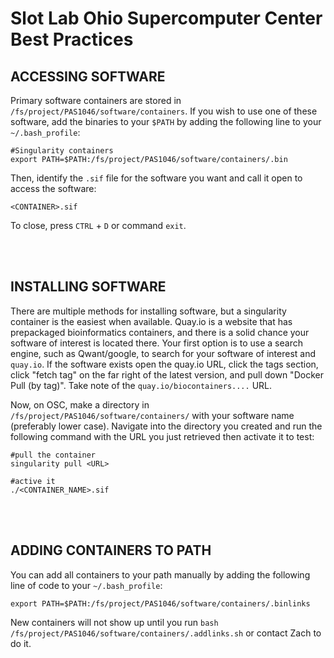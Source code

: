 # Slot Lab Ohio Supercomputer Center Best Practices
## ACCESSING SOFTWARE
Primary software containers are stored in `/fs/project/PAS1046/software/containers`. If you wish to use one of these software, add the binaries to your `$PATH` by adding the following line to your `~/.bash_profile`:

```
#Singularity containers
export PATH=$PATH:/fs/project/PAS1046/software/containers/.bin
```

Then, identify the `.sif` file for the software you want and call it open to access the software:

```
<CONTAINER>.sif
```

To close, press `CTRL` + `D` or command `exit`.

<br /><br />

## INSTALLING SOFTWARE
 
There are multiple methods for installing software, but a singularity container is the easiest when available. Quay.io is a website that has prepackaged bioinformatics containers, and there is a solid chance your software of interest is located there. Your first option is to use a search engine, such as Qwant/google, to search for your software of interest and `quay.io`. If the software exists open the quay.io URL, click the tags section, click "fetch tag" on the far right of the latest version, and pull down "Docker Pull (by tag)". Take note of the `quay.io/biocontainers....` URL.

Now, on OSC, make a directory in `/fs/project/PAS1046/software/containers/` with your software name (preferably lower case). Navigate into the directory you created and run the following command with the URL you just retrieved then activate it to test:

```
#pull the container
singularity pull <URL>

#active it
./<CONTAINER_NAME>.sif
```

<br /><br />

## ADDING CONTAINERS TO PATH

You can add all containers to your path manually by adding the following line of code to your `~/.bash_profile`:

```
export PATH=$PATH:/fs/project/PAS1046/software/containers/.binlinks
```

New containers will not show up until you run `bash /fs/project/PAS1046/software/containers/.addlinks.sh` or contact Zach to do it.
